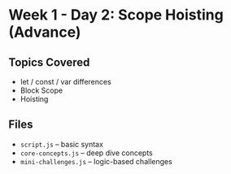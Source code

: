 # Week 1 - Day 2: Scope Hoisting (Advance)

## Topics Covered
- let / const / var differences
- Block Scope
- Hoisting

## Files
- `script.js` – basic syntax
- `core-concepts.js` – deep dive concepts
- `mini-challenges.js` – logic-based challenges
